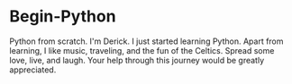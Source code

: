 # Begin-Python
Python from scratch.
I'm Derick.
I just started learning Python.
Apart from learning, I like music, traveling, and the fun of the Celtics.
Spread some love, live, and laugh.
Your help through this journey would be greatly appreciated.
